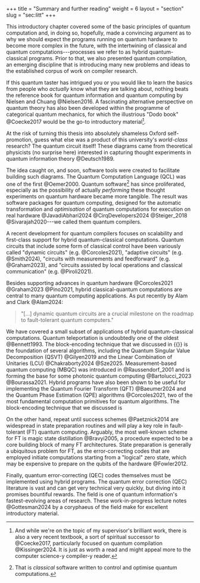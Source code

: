 +++
title = "Summary and further reading"
weight = 6
layout = "section"
slug = "sec:litt"
+++

This introductory chapter covered some of the basic principles of quantum
computation and, in doing so, hopefully, made a convincing argument as to why we
should expect the programs running on quantum hardware to become more complex in
the future, with the intertwining of classical and quantum
computations---processes we refer to as hybrid quantum-classical programs. Prior
to that, we also presented quantum compilation, an emerging discipline that is
introducing many new problems and ideas to the established corpus of work on
compiler research.

If this quantum taster has intrigued you or you would like to learn the basics
from people who _actually_ know what they are talking about, nothing beats the
reference book for quantum information and quantum computing by Nielsen and
Chuang @Nielsen2016. A fascinating alternative perspective on quantum theory has
also been developed within the programme of categorical quantum mechanics, for
which the illustrious "Dodo book" @Coecke2017 would be the go-to introductory
material[^dodo].

[^dodo]:
    And while we're on the topic of my supervisor's brilliant work, there is
    also a very recent textbook, a sort of spiritual successor to @Coecke2017,
    particularly focused on quantum compilation @Kissinger2024. It is just as
    worth a read and might appeal more to the computer science-y compiler-y
    reader.

At the risk of turning this thesis into absolutely shameless Oxford
self-promotion, guess what else was a product of this university's _world-class_
research? The quantum circuit itself! These diagrams came from theoretical
physicists (no surprise here) interested in capturing thought experiments in
quantum information theory @Deutsch1989.

The idea caught on, and soon, software tools were created to facilitate building
such diagrams. The Quantum Computation Language (QCL) was one of the first
@Oemer2000. Quantum software[^actuallyclassical] has since proliferated,
especially as the possibility of actually _performing_ these thought experiments
on quantum hardware became more tangible. The result was software packages for
quantum computing, designed for the automatic transformation and _optimisation_
of quantum computations for execution on real hardware @JavadiAbhari2024
@CirqDevelopers2024 @Steiger_2018 @Sivarajah2020---we called them quantum
compilers.

[^actuallyclassical]:
    That is _classical_ software written to control and optimise quantum
    computations.

A recent development for quantum compilers focuses on scalability and
first-class support for hybrid quantum-classical computations. Quantum circuits
that include some form of classical control have been variously called "dynamic
circuits" (e.g. @Corcoles2021), "adaptive circuits" (e.g. @Smith2024), "circuits
with measurements and feedforward" (e.g. @Graham2023), and "circuits assisted by
local operations and classical communication" (e.g. @Piroli2021).

Besides supporting advances in quantum hardware @Corcoles2021 @Graham2023
@Pino2021, hybrid classical-quantum computations are central to many quantum
computing applications. As put recently by Alam and Clark @Alam2024:

> "[...] dynamic quantum circuits are a crucial milestone on the roadmap to
> fault-tolerant quantum computers."

We have covered a small subset of applications of hybrid quantum-classical
computations. Quantum teleportation is undoubtedly one of the oldest
@Bennett1993. The block-encoding technique that we discussed in {{}} is the
foundation of several algorithms, including the Quantum Singular Value
Decomposition (QSVT) @Gilyen2019 and the Linear Combination of Unitaries (LCU)
@Chakraborty2024 @Sze2025. Measurement-based quantum computing (MBQC) was
introduced in @Raussendorf_2001 and is forming the base for some photonic
quantum computing @Bartolucci_2023 @Bourassa2021. Hybrid programs have also been
shown to be useful for implementing the Quantum Fourier Transform (QFT)
@Baeumer2024 and the Quantum Phase Estimation (QPE) algorithms @Corcoles2021,
two of the most fundamental computation primitives for quantum algorithms. The
block-encoding technique that we discussed is

On the other hand, repeat until success schemes @Paetznick2014 are widespread in
state preparation routines and will play a key role in fault-tolerant (FT)
quantum computing. Arguably, the most well-known scheme for FT is magic state
distillation @Bravyi2005, a procedure expected to be a core building block of
many FT architectures. State preparation is generally a ubiquitous problem for
FT, as the error-correcting codes that are employed initiate computations
starting from a "logical" zero state, which may be expensive to prepare on the
qubits of the hardware @Fowler2012.

Finally, quantum error-correcting (QEC) codes themselves must be implemented
using hybrid programs. The quantum error correction (QEC) literature is vast and
can get very technical very quickly, but diving into it promises bountiful
rewards. The field is one of quantum information's fastest-evolving areas of
research. These work-in-progress lecture notes @Gottesman2024 by a coryphaeus of
the field make for excellent introductory material.
